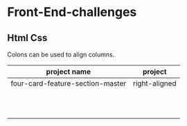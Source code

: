 # Front-End-challenges

## Html Css

Colons can be used to align columns.

|           project name          | project       |
| ------------------------------- |:-------------:|
| four-card-feature-section-master| right-aligned |
|                                 |               |
|                                 |               |
|                                 |               |
|                                 |               |
|                                 |               |
|                                 |               |
|                                 |               |
|                                 |               |
|                                 |               |
|                                 |               |
|                                 |               |
